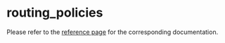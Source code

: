 # routing_policies

Please refer to the [reference page](https://docs.infrahub.app/schema-library/reference/routing_policies) for the corresponding documentation.
